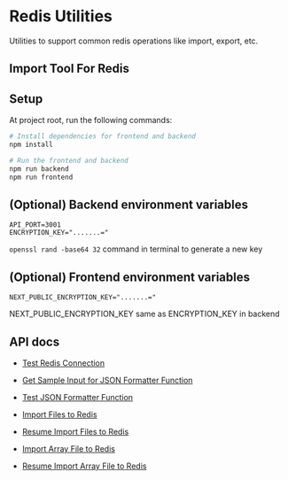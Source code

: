# Redis Utilities

Utilities to support common redis operations like import, export, etc.

## Import Tool For Redis

## Setup

At project root, run the following commands:

```sh
# Install dependencies for frontend and backend
npm install

# Run the frontend and backend
npm run backend
npm run frontend
```

## (Optional) Backend environment variables

```env title="backend/import-tool/.env"
API_PORT=3001
ENCRYPTION_KEY=".......="
```

`openssl rand -base64 32` command in terminal to generate a new key

## (Optional) Frontend environment variables

```env title="frontend/.env"
NEXT_PUBLIC_ENCRYPTION_KEY=".......="
```

NEXT_PUBLIC_ENCRYPTION_KEY same as ENCRYPTION_KEY in backend

## API docs

- [Test Redis Connection](./docs/api/test-redis-connection.md)
- [Get Sample Input for JSON Formatter Function ](./docs/api/get-sample-input-for-json-formatter-fn.md)
- [Test JSON Formatter Function](./docs/api/test-json-formatter-fn.md)

- [Import Files to Redis](./docs/api/import-files-to-redis.md)
- [Resume Import Files to Redis](./docs/api/resume-import-files-to-redis.md)

- [Import Array File to Redis](./docs/api/import-array-file-to-redis.md)
- [Resume Import Array File to Redis](./docs/api/resume-import-array-file-to-redis.md)
